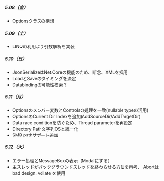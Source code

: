 ##### 5.08（金）
* Optionsクラスの構想

##### 5.09（土）
* LINQの利用より引数解析を実装

##### 5.10（日）
* JsonSerializeはNet.Coreの機能のため、断念、XMLを採用
* LoadとSaveのタイミングを決定
* Databindingの可能性模索？                  

##### 5.11（月）
* Optionsのメンバー変数とControlsの処理を一致(nullable typeの活用)
* OptionsのCurrent Dir Indexを追加(AddSourceDir/AddTargetDir)
* Data race conditionを防ぐため、Thread parameterを再設定			
* Directory Path文字列OSと統一化			
* SMB pathサポート追加						

##### 5.12（火）
* エラー処理とMessageBoxの表示（Modalにする）
* 主スレッドがバックグラウンドスレッドを終わらせる方法を再考、
  Abortはbad design. voilate を使用


